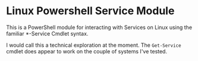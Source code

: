 # Linux Powershell Service Module

This is a PowerShell module for interacting with Services on Linux using the familiar *-Service Cmdlet syntax.

I would call this a technical exploration at the moment.
The `Get-Service` cmdlet does appear to work on the couple of systems I've tested.
